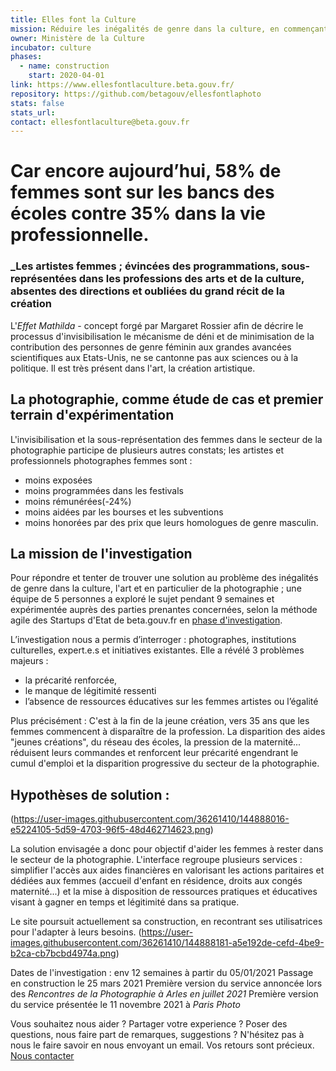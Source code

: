 ```yaml
---
title: Elles font la Culture
mission: Réduire les inégalités de genre dans la culture, en commençant par le secteur de la photographie. 
owner: Ministère de la Culture
incubator: culture
phases:
  - name: construction
    start: 2020-04-01
link: https://www.ellesfontlaculture.beta.gouv.fr/
repository: https://github.com/betagouv/ellesfontlaphoto
stats: false
stats_url:
contact: ellesfontlaculture@beta.gouv.fr
---
```


# Car encore aujourd’hui, 58% de femmes sont sur les bancs des écoles contre 35% dans la vie professionnelle.

### _Les artistes femmes ; évincées des programmations, sous-représentées dans les professions des arts et de la culture, absentes des directions et oubliées du grand récit de la création

L'_Effet Mathilda_ - concept forgé par Margaret Rossier afin de décrire le processus d'invisibilisation le mécanisme de déni et de minimisation de la contribution des personnes de genre féminin aux grandes avancées scientifiques aux Etats-Unis, ne se cantonne pas aux sciences ou à la politique. Il est très présent dans l'art, la création artistique. 

## La photographie, comme étude de cas et premier terrain d'expérimentation

L'invisibilisation et la sous-représentation des femmes dans le secteur de la photographie participe de plusieurs autres constats; les artistes et professionnels photographes femmes sont : 
- moins exposées
- moins programmées dans les festivals
- moins rémunérées(-24%)
- moins aidées par les bourses et les subventions
- moins honorées par des prix
que leurs homologues de genre masculin.


## La mission de l'investigation

Pour répondre et tenter de trouver une solution au problème des inégalités de genre dans la culture, l'art et en particulier de la photographie ; une équipe de 5 personnes a exploré le sujet pendant 9 semaines et expérimentée auprès des parties prenantes concernées, selon la méthode agile des Startups d'Etat de beta.gouv.fr en [phase d'investigation](https://beta.gouv.fr/approche/investigation).

L’investigation nous a permis d’interroger : photographes, institutions culturelles, expert.e.s et initiatives existantes. Elle a révélé 3 problèmes majeurs : 
- la précarité renforcée, 
- le manque de légitimité ressenti
- l’absence de ressources éducatives sur les femmes artistes ou l’égalité

Plus précisément :
C'est à la fin de la jeune création, vers 35 ans que les femmes commencent à disparaître de la profession. La disparition des aides "jeunes créations", du réseau des écoles, la pression de la maternité... réduisent leurs commandes et renforcent leur précarité engendrant le cumul d'emploi et la disparition progressive du secteur de la photographie.  

## Hypothèses de solution :

(https://user-images.githubusercontent.com/36261410/144888016-e5224105-5d59-4703-96f5-48d462714623.png)

La solution envisagée a donc pour objectif d'aider les femmes à rester dans le secteur de la photographie. L'interface regroupe plusieurs services : simplifier l'accès aux aides financières en valorisant les actions paritaires et dédiées aux femmes (accueil d'enfant en résidence, droits aux congés maternité...) et la mise à disposition de ressources pratiques et éducatives visant à gagner en temps et légitimité dans sa pratique. 

Le site poursuit actuellement sa construction, en recontrant ses utilisatrices pour l'adapter à leurs besoins. 
(https://user-images.githubusercontent.com/36261410/144888181-a5e192de-cefd-4be9-b2ca-cb7bcbd4974a.png)

Dates de l'investigation : env 12 semaines à partir du 05/01/2021
Passage en construction le 25 mars 2021
Première version du service annoncée lors des _Rencontres de la Photographie à Arles en juillet 2021_
Première version du service présentée le 11 novembre 2021 à _Paris Photo_

Vous souhaitez nous aider ? Partager votre experience ? Poser des questions, nous faire part de remarques, suggestions ? 
N'hésitez pas à nous le faire savoir en nous envoyant un email. Vos retours sont précieux.
[Nous contacter](mailto:ellesfontlaculture@beta.gouv.fr)





